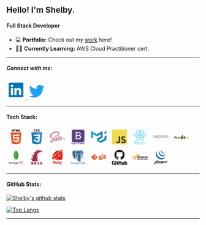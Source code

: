 ## Hello! I'm Shelby.

#### Full Stack Developer


* 💻 **Portfolio:** Check out my [work](https://www.shelby-el-rassi.com/) here!
* 👩‍💻 **Currently Learning:** AWS Cloud Practitioner cert. 


---

##### Connect with me:

<p align="left">
<a href="https://www.linkedin.com/in/shelby-el-rassi-dev" target="blank">
<img width="40px" src="./devicon-master/icons/linkedin/linkedin-original.svg" alt="html5" style="padding:5px; width: 40px;" >
</a>
<a href="https://twitter.com/theartydev" target="blank">
<img width="40px" src="./devicon-master/icons/twitter/twitter-original.svg" alt="html5" style="padding:5px; width: 40px;" >
</a>
</p>


-----

#### Tech Stack:



<div style="display:inline-block;" >

<img width="40px" src="./devicon-master/icons/html5/html5-original-wordmark.svg" alt="html5" style="padding:5px; width: 40px;" >
<img width="40px"  src="./devicon-master/icons/css3/css3-original-wordmark.svg" alt="css" style="padding:5px; width: 40px;" >
<img width="40px"  src="./devicon-master/icons/sass/sass-original.svg" alt="sass" style="padding:5px; width: 40px;" >
<img width="40px" src="./devicon-master/icons/bootstrap/bootstrap-plain-wordmark.svg" alt="bootstrap" style="padding:5px; width: 40px;" >
<img width="40px"  src="./devicon-master/icons/materialui/materialui-original.svg" alt="materialui" style="padding:5px; width: 40px;" >
<img width="40px"  src="./devicon-master/icons/javascript/javascript-original.svg" alt="javascript" style="padding:5px; width: 40px;" >
<img width="40px"  src="./devicon-master/icons/react/react-original-wordmark.svg" alt="react" style="padding:5px; width: 40px;" >
<img width="40px" src="./devicon-master/icons/express/express-original-wordmark.svg" alt="express" style="padding:5px; width: 40px;" >
<img width="40px" src="./devicon-master/icons/nodejs/nodejs-original-wordmark.svg" alt="nodejs" style="padding:5px; width: 40px;" >
<img width="40px" src="./devicon-master/icons/mongodb/mongodb-original-wordmark.svg" alt="mongodb" style="padding:5px; width: 40px;" >
<img width="40px" src="./devicon-master/icons/rails/rails-plain-wordmark.svg" alt="rails" style="padding:5px; width: 40px;" >
<img width="40px" src="./devicon-master/icons/ruby/ruby-plain-wordmark.svg" alt="ruby" style="padding:5px; width: 40px;" >
<img width="40px" src="./devicon-master/icons/postgresql/postgresql-plain-wordmark.svg" alt="postgresql" style="padding:5px; width: 40px;" >
<img width="40px" src="./devicon-master/icons/git/git-plain-wordmark.svg" alt="git" style="padding:5px; width: 40px;" >
<img width="40px" src="./devicon-master/icons/github/github-original-wordmark.svg" alt="github" style="padding:5px; width: 40px;" >
<img width="40px" src="./devicon-master/icons/amazonwebservices/amazonwebservices-original-wordmark.svg" alt="AWS" style="padding:5px; width: 40px;" >
<img width="40px" src="./devicon-master/icons/jquery/jquery-original-wordmark.svg" alt="jquery" style="padding:5px; width: 40px;" >

</div>


-----

#### GitHub Stats:

[![Shelby's github stats](https://github-readme-stats.vercel.app/api?username=Shelby219)](https://github.com/Shelby219/github-readme-stats)


 [![Top Langs](https://github-readme-stats.vercel.app/api/top-langs/?username=Shelby219&layout=compact)](https://github.com/Shelby219)

-----

